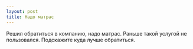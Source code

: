 ```yaml
---
layout: post 
title: Надо матрас 
--- 
```

Решил обратиться в компанию, надо матрас. Раньше такой услугой не пользовался. Подскажите куда лучше обратиться.